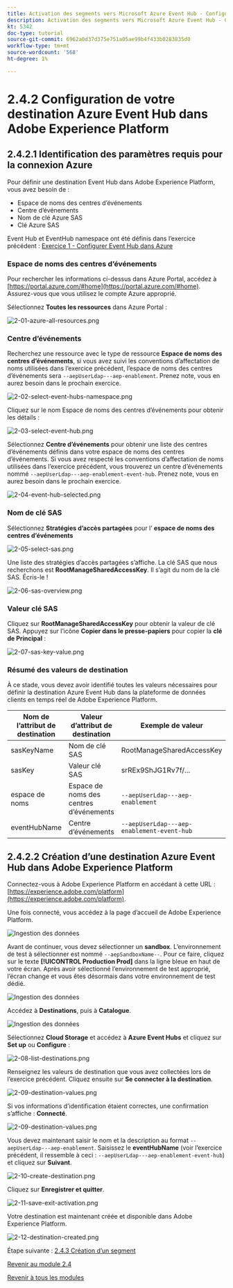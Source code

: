 ```yaml
---
title: Activation des segments vers Microsoft Azure Event Hub - Configuration de la destination RTCDP du centre d’événements dans Adobe Experience Platform
description: Activation des segments vers Microsoft Azure Event Hub - Configuration de la destination RTCDP du centre d’événements dans Adobe Experience Platform
kt: 5342
doc-type: tutorial
source-git-commit: 6962a0d37d375e751a05ae99b4f433b0283835d0
workflow-type: tm+mt
source-wordcount: '568'
ht-degree: 1%

---
```


# 2.4.2 Configuration de votre destination Azure Event Hub dans Adobe Experience Platform

## 2.4.2.1 Identification des paramètres requis pour la connexion Azure

Pour définir une destination Event Hub dans Adobe Experience Platform, vous avez besoin de :

- Espace de noms des centres d’événements
- Centre d’événements
- Nom de clé Azure SAS
- Clé Azure SAS

Event Hub et EventHub namespace ont été définis dans l’exercice précédent : [Exercice 1 - Configurer Event Hub dans Azure](./ex1.md)

### Espace de noms des centres d’événements

Pour rechercher les informations ci-dessus dans Azure Portal, accédez à [https://portal.azure.com/#home](https://portal.azure.com/#home). Assurez-vous que vous utilisez le compte Azure approprié.

Sélectionnez **Toutes les ressources** dans Azure Portal :

![2-01-azure-all-resources.png](./images/2-01-azure-all-resources.png)

### Centre d’événements

Recherchez une ressource avec le type de ressource **Espace de noms des centres d’événements**, si vous avez suivi les conventions d’affectation de noms utilisées dans l’exercice précédent, l’espace de noms des centres d’événements sera `--aepUserLdap---aep-enablement`. Prenez note, vous en aurez besoin dans le prochain exercice.

![2-02-select-event-hubs-namespace.png](./images/2-02-select-event-hubs-namespace.png)

Cliquez sur le nom Espace de noms des centres d’événements pour obtenir les détails :

![2-03-select-event-hub.png](./images/2-03-select-event-hub.png)

Sélectionnez **Centre d’événements** pour obtenir une liste des centres d’événements définis dans votre espace de noms des centres d’événements. Si vous avez respecté les conventions d’affectation de noms utilisées dans l’exercice précédent, vous trouverez un centre d’événements nommé `--aepUserLdap---aep-enablement-event-hub`. Prenez note, vous en aurez besoin dans le prochain exercice.

![2-04-event-hub-selected.png](./images/2-04-event-hub-selected.png)

### Nom de clé SAS

Sélectionnez **Stratégies d’accès partagées** pour l’ **espace de noms des centres d’événements**

![2-05-select-sas.png](./images/2-05-select-sas.png)

Une liste des stratégies d’accès partagées s’affiche. La clé SAS que nous recherchons est **RootManageSharedAccessKey**. Il s’agit du nom de la clé SAS. Écris-le !

![2-06-sas-overview.png](./images/2-06-sas-overview.png)

### Valeur clé SAS

Cliquez sur **RootManageSharedAccessKey** pour obtenir la valeur de clé SAS. Appuyez sur l’icône **Copier dans le presse-papiers** pour copier la **clé de Principal** :

![2-07-sas-key-value.png](./images/2-07-sas-key-value.png)

### Résumé des valeurs de destination

À ce stade, vous devez avoir identifié toutes les valeurs nécessaires pour définir la destination Azure Event Hub dans la plateforme de données clients en temps réel de Adobe Experience Platform.

| Nom de l’attribut de destination | Valeur d’attribut de destination | Exemple de valeur |
|---|---|---|
| sasKeyName | Nom de clé SAS | RootManageSharedAccessKey |
| sasKey | Valeur clé SAS | srREx9ShJG1Rv7f/... |
| espace de noms | Espace de noms des centres d’événements | `--aepUserLdap---aep-enablement` |
| eventHubName | Centre d’événements | `--aepUserLdap---aep-enablement-event-hub` |

## 2.4.2.2 Création d’une destination Azure Event Hub dans Adobe Experience Platform

Connectez-vous à Adobe Experience Platform en accédant à cette URL : [https://experience.adobe.com/platform](https://experience.adobe.com/platform).

Une fois connecté, vous accédez à la page d’accueil de Adobe Experience Platform.

![Ingestion des données](./../../../modules/datacollection/module1.2/images/home.png)

Avant de continuer, vous devez sélectionner un **sandbox**. L’environnement de test à sélectionner est nommé ``--aepSandboxName--``. Pour ce faire, cliquez sur le texte **[!UICONTROL Production Prod]** dans la ligne bleue en haut de votre écran. Après avoir sélectionné l’environnement de test approprié, l’écran change et vous êtes désormais dans votre environnement de test dédié.

![Ingestion des données](./../../../modules/datacollection/module1.2/images/sb1.png)

Accédez à **Destinations**, puis à **Catalogue**.

![Ingestion des données](./images/sb2a.png)

Sélectionnez **Cloud Storage** et accédez à **Azure Event Hubs** et cliquez sur **Set up** ou **Configure** :

![2-08-list-destinations.png](./images/2-08-list-destinations.png)

Renseignez les valeurs de destination que vous avez collectées lors de l’exercice précédent. Cliquez ensuite sur **Se connecter à la destination**.

![2-09-destination-values.png](./images/2-09-destination-values.png)

Si vos informations d’identification étaient correctes, une confirmation s’affiche : **Connecté**.

![2-09-destination-values.png](./images/2-09-destination-valuesa.png)

Vous devez maintenant saisir le nom et la description au format `--aepUserLdap---aep-enablement`. Saisissez le **eventHubName** (voir l’exercice précédent, il ressemble à ceci : `--aepUserLdap---aep-enablement-event-hub`) et cliquez sur **Suivant**.

![2-10-create-destination.png](./images/2-10-create-destination.png)

Cliquez sur **Enregistrer et quitter**.

![2-11-save-exit-activation.png](./images/2-11-save-exit-activation.png)

Votre destination est maintenant créée et disponible dans Adobe Experience Platform.

![2-12-destination-created.png](./images/2-12-destination-created.png)

Étape suivante : [2.4.3 Création d’un segment](./ex3.md)

[Revenir au module 2.4](./segment-activation-microsoft-azure-eventhub.md)

[Revenir à tous les modules](./../../../overview.md)
